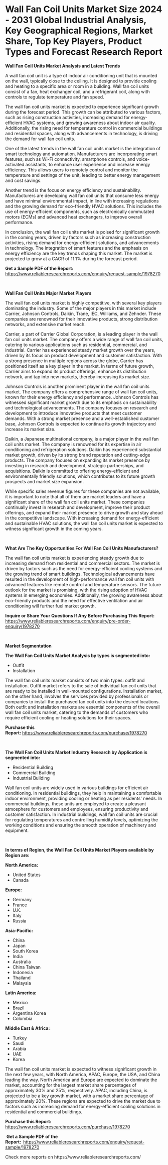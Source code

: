 <p><h1>Wall Fan Coil Units Market Size 2024 - 2031 Global Industrial Analysis, Key Geographical Regions, Market Share, Top Key Players, Product Types and Forecast Research Report</h1></p><p><strong>Wall Fan Coil Units Market Analysis and Latest Trends</strong></p>
<p><p>A wall fan coil unit is a type of indoor air conditioning unit that is mounted on the wall, typically close to the ceiling. It is designed to provide cooling and heating to a specific area or room in a building. Wall fan coil units consist of a fan, heat exchanger coil, and a refrigerant coil, along with controls to regulate temperature and fan speed.</p><p>The wall fan coil units market is expected to experience significant growth during the forecast period. This growth can be attributed to various factors, such as rising construction activities, increasing demand for energy-efficient HVAC systems, and growing awareness about indoor air quality. Additionally, the rising need for temperature control in commercial buildings and residential spaces, along with advancements in technology, is driving the demand for wall fan coil units.</p><p>One of the latest trends in the wall fan coil units market is the integration of smart technology and automation. Manufacturers are incorporating smart features, such as Wi-Fi connectivity, smartphone controls, and voice-activated assistants, to enhance user experience and increase energy efficiency. This allows users to remotely control and monitor the temperature and settings of the unit, leading to better energy management and cost savings.</p><p>Another trend is the focus on energy efficiency and sustainability. Manufacturers are developing wall fan coil units that consume less energy and have minimal environmental impact, in line with increasing regulations and the growing demand for eco-friendly HVAC solutions. This includes the use of energy-efficient components, such as electronically commutated motors (ECMs) and advanced heat exchangers, to improve overall performance.</p><p>In conclusion, the wall fan coil units market is poised for significant growth in the coming years, driven by factors such as increasing construction activities, rising demand for energy-efficient solutions, and advancements in technology. The integration of smart features and the emphasis on energy efficiency are the key trends shaping this market. The market is projected to grow at a CAGR of 11.1% during the forecast period.</p></p>
<p><strong>Get a Sample PDF of the Report:&nbsp;</strong> <a href="https://www.reliableresearchreports.com/enquiry/request-sample/1978270">https://www.reliableresearchreports.com/enquiry/request-sample/1978270</a></p>
<p>&nbsp;</p>
<p><strong>Wall Fan Coil Units Major Market Players</strong></p>
<p><p>The wall fan coil units market is highly competitive, with several key players dominating the industry. Some of the major players in this market include Carrier, Johnson Controls, Daikin, Trane, IEC, Williams, and Zehnder. These companies are renowned for their innovative products, strong distribution networks, and extensive market reach.</p><p>Carrier, a part of Carrier Global Corporation, is a leading player in the wall fan coil units market. The company offers a wide range of wall fan coil units, catering to various applications such as residential, commercial, and industrial. Carrier has experienced steady market growth over the years, driven by its focus on product development and customer satisfaction. With a strong presence in multiple regions across the globe, Carrier has positioned itself as a key player in the market. In terms of future growth, Carrier aims to expand its product offerings, enhance its distribution network, and tap into new markets, thereby increasing its market size.</p><p>Johnson Controls is another prominent player in the wall fan coil units market. The company offers a comprehensive range of wall fan coil units, known for their energy efficiency and performance. Johnson Controls has witnessed significant market growth due to its emphasis on sustainability and technological advancements. The company focuses on research and development to introduce innovative products that meet customer demands. With a strong market presence and a well-established customer base, Johnson Controls is expected to continue its growth trajectory and increase its market size.</p><p>Daikin, a Japanese multinational company, is a major player in the wall fan coil units market. The company is renowned for its expertise in air conditioning and refrigeration solutions. Daikin has experienced substantial market growth, driven by its strong brand reputation and cutting-edge products. The company focuses on expanding its market presence by investing in research and development, strategic partnerships, and acquisitions. Daikin is committed to offering energy-efficient and environmentally friendly solutions, which contributes to its future growth prospects and market size expansion.</p><p>While specific sales revenue figures for these companies are not available, it is important to note that all of them are market leaders and have a significant share of the wall fan coil units market. These companies continually invest in research and development, improve their product offerings, and expand their market presence to drive growth and stay ahead in the competitive landscape. With increasing demand for energy-efficient and sustainable HVAC solutions, the wall fan coil units market is expected to witness significant growth in the coming years.</p></p>
<p>&nbsp;</p>
<p><strong>What Are The Key Opportunities For Wall Fan Coil Units Manufacturers?</strong></p>
<p><p>The wall fan coil units market is experiencing steady growth due to increasing demand from residential and commercial sectors. The market is driven by factors such as the need for energy-efficient cooling systems and the growing trend of smart buildings. Technological advancements have resulted in the development of high-performance wall fan coil units with advanced features like remote control and temperature sensors. The future outlook for the market is promising, with the rising adoption of HVAC systems in emerging economies. Additionally, the growing awareness about eco-friendly products and the need for effective ventilation and air conditioning will further fuel market growth.</p></p>
<p><strong>Inquire or Share Your Questions If Any Before Purchasing This Report:</strong> <a href="https://www.reliableresearchreports.com/enquiry/pre-order-enquiry/1978270">https://www.reliableresearchreports.com/enquiry/pre-order-enquiry/1978270</a></p>
<p>&nbsp;</p>
<p><strong>Market Segmentation</strong></p>
<p><strong>The Wall Fan Coil Units Market Analysis by types is segmented into:</strong></p>
<p><ul><li>Outfit</li><li>Installation</li></ul></p>
<p><p>The wall fan coil units market consists of two main types: outfit and installation. Outfit market refers to the sale of individual fan coil units that are ready to be installed in wall-mounted configurations. Installation market, on the other hand, involves the services provided by professionals or companies to install the purchased fan coil units into the desired locations. Both outfit and installation markets are essential components of the overall wall fan coil units market, catering to the demands of customers who require efficient cooling or heating solutions for their spaces.</p></p>
<p><strong>Purchase this Report:&nbsp;</strong><a href="https://www.reliableresearchreports.com/purchase/1978270">https://www.reliableresearchreports.com/purchase/1978270</a></p>
<p>&nbsp;</p>
<p><strong>The Wall Fan Coil Units Market Industry Research by Application is segmented into:</strong></p>
<p><ul><li>Residential Building</li><li>Commercial Building</li><li>Industrial Building</li></ul></p>
<p><p>Wall fan coil units are widely used in various buildings for efficient air conditioning. In residential buildings, they help in maintaining a comfortable indoor environment, providing cooling or heating as per residents' needs. In commercial buildings, these units are employed to create a pleasant atmosphere for customers and employees, ensuring productivity and customer satisfaction. In industrial buildings, wall fan coil units are crucial for regulating temperatures and controlling humidity levels, optimizing the working conditions and ensuring the smooth operation of machinery and equipment.</p></p>
<p>&nbsp;</p>
<p><strong>In terms of Region, the Wall Fan Coil Units Market Players available by Region are:</strong></p>
<p>
    <p> <strong> North America: </strong>
        <ul>
            <li>United States</li>
            <li>Canada</li>
        </ul>
        </p> 
    <p> <strong> Europe: </strong>
        <ul>
            <li>Germany</li>
            <li>France</li>
            <li>U.K.</li>
            <li>Italy</li>
            <li>Russia</li>
        </ul>
        </p> 
    <p> <strong> Asia-Pacific: </strong>
        <ul>
            <li>China</li>
            <li>Japan</li>
            <li>South Korea</li>
            <li>India</li>
            <li>Australia</li>
            <li>China Taiwan</li>
            <li>Indonesia</li>
            <li>Thailand</li>
            <li>Malaysia</li>
        </ul>
        </p> 
    <p> <strong> Latin America: </strong>
        <ul>
            <li>Mexico</li>
            <li>Brazil</li>
            <li>Argentina Korea</li>
            <li>Colombia</li>
        </ul>
        </p> 
    <p> <strong> Middle East & Africa: </strong>
        <ul>
            <li>Turkey</li>
            <li>Saudi</li>
            <li>Arabia</li>
            <li>UAE</li>
            <li>Korea</li>
        </ul>
    </p>
    </p>
<p><p>The wall fan coil units market is expected to witness significant growth in the next few years, with North America, APAC, Europe, the USA, and China leading the way. North America and Europe are expected to dominate the market, accounting for the largest market share percentages of approximately 30% and 25%, respectively. APAC, including China, is projected to be a key growth market, with a market share percentage of approximately 20%. These regions are expected to drive the market due to factors such as increasing demand for energy-efficient cooling solutions in residential and commercial buildings.</p></p>
<p><strong>Purchase this Report: </strong><a href="https://www.reliableresearchreports.com/purchase/1978270">https://www.reliableresearchreports.com/purchase/1978270</a></p>
<p>&nbsp;<strong>Get a Sample PDF of the Report:&nbsp;&nbsp;</strong><a href="https://www.reliableresearchreports.com/enquiry/request-sample/1978270">https://www.reliableresearchreports.com/enquiry/request-sample/1978270</a></p>
<p><strong></strong></p>
<p>Check more reports on https://www.reliableresearchreports.com/</p>